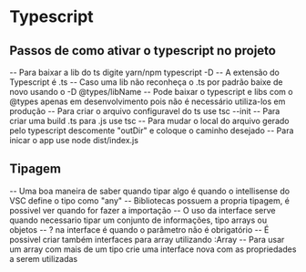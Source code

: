 # Typescript

## Passos de como ativar o typescript no projeto

-- Para baixar a lib do ts digite yarn/npm typescript -D
-- A extensão do Typescript é .ts
-- Caso uma lib não reconheça o .ts por padrão baixe de novo usando o -D @types/libName
-- Pode baixar o typescript e libs com o @types apenas em desenvolvimento pois não é necessário utiliza-los em produção
-- Para criar o arquivo configuravel do ts use tsc --init
-- Para criar uma build .ts para .js use tsc
-- Para mudar o local do arquivo gerado pelo typescript descomente "outDir" e coloque o caminho desejado
-- Para inicar o app use node dist/index.js

## Tipagem

-- Uma boa maneira de saber quando tipar algo é quando o intellisense do VSC define o tipo como "any"
-- Bibliotecas possuem a propria tipagem, é possivel ver quando for fazer a importação
-- O uso da interface serve quando necessario tipar um conjunto de informações, tipo arrays ou objetos
-- ? na interface é quando o parâmetro não é obrigatório
-- É possivel criar também interfaces para array utilizando :Array<tipoUtilizado>
-- Para usar um array com mais de um tipo crie uma interface nova com as propriedades a serem utilizadas